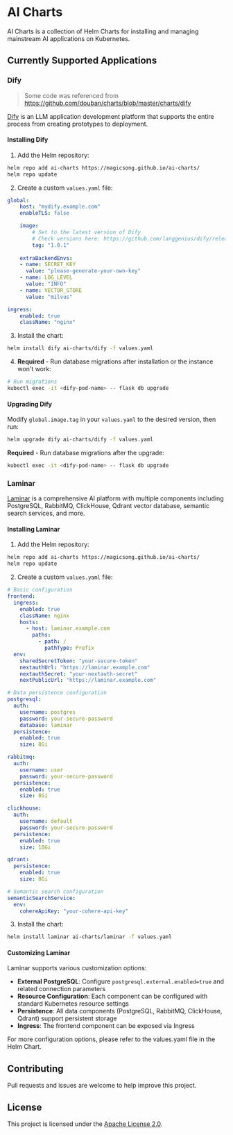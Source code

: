 # AI Charts

AI Charts is a collection of Helm Charts for installing and managing mainstream AI applications on Kubernetes.

## Currently Supported Applications

### Dify
> Some code was referenced from https://github.com/douban/charts/blob/master/charts/dify

[Dify](https://github.com/langgenius/dify) is an LLM application development platform that supports the entire process from creating prototypes to deployment.


#### Installing Dify

1. Add the Helm repository:

```bash
helm repo add ai-charts https://magicsong.github.io/ai-charts/
helm repo update
```

2. Create a custom `values.yaml` file:

```yaml
global:
    host: "mydify.example.com"
    enableTLS: false

    image:
        # Set to the latest version of Dify
        # Check versions here: https://github.com/langgenius/dify/releases
        tag: "1.0.1"
    
    extraBackendEnvs:
    - name: SECRET_KEY
      value: "please-generate-your-own-key"
    - name: LOG_LEVEL
      value: "INFO"
    - name: VECTOR_STORE
      value: "milvus"

ingress:
    enabled: true
    className: "nginx"
```

3. Install the chart:

```bash
helm install dify ai-charts/dify -f values.yaml
```

4. **Required** - Run database migrations after installation or the instance won't work:

```bash
# Run migrations
kubectl exec -it <dify-pod-name> -- flask db upgrade
```

#### Upgrading Dify

Modify `global.image.tag` in your `values.yaml` to the desired version, then run:

```bash
helm upgrade dify ai-charts/dify -f values.yaml
```

**Required** - Run database migrations after the upgrade:

```bash
kubectl exec -it <dify-pod-name> -- flask db upgrade
```

### Laminar

[Laminar](https://github.com/lmnr-ai/laminar) is a comprehensive AI platform with multiple components including PostgreSQL, RabbitMQ, ClickHouse, Qdrant vector database, semantic search services, and more.

#### Installing Laminar

1. Add the Helm repository:

```bash
helm repo add ai-charts https://magicsong.github.io/ai-charts/
helm repo update
```

2. Create a custom `values.yaml` file:

```yaml
# Basic configuration
frontend:
  ingress:
    enabled: true
    className: nginx
    hosts:
      - host: laminar.example.com
        paths:
          - path: /
            pathType: Prefix
  env:
    sharedSecretToken: "your-secure-token"
    nextauthUrl: "https://laminar.example.com"
    nextauthSecret: "your-nextauth-secret"
    nextPublicUrl: "https://laminar.example.com"

# Data persistence configuration
postgresql:
  auth:
    username: postgres
    password: your-secure-password
    database: laminar
  persistence:
    enabled: true
    size: 8Gi

rabbitmq:
  auth:
    username: user
    password: your-secure-password
  persistence:
    enabled: true
    size: 8Gi

clickhouse:
  auth:
    username: default
    password: your-secure-password
  persistence:
    enabled: true
    size: 10Gi

qdrant:
  persistence:
    enabled: true
    size: 8Gi

# Semantic search configuration
semanticSearchService:
  env:
    cohereApiKey: "your-cohere-api-key"
```

3. Install the chart:

```bash
helm install laminar ai-charts/laminar -f values.yaml
```

#### Customizing Laminar

Laminar supports various customization options:

- **External PostgreSQL**: Configure `postgresql.external.enabled=true` and related connection parameters
- **Resource Configuration**: Each component can be configured with standard Kubernetes resource settings
- **Persistence**: All data components (PostgreSQL, RabbitMQ, ClickHouse, Qdrant) support persistent storage
- **Ingress**: The frontend component can be exposed via Ingress

For more configuration options, please refer to the values.yaml file in the Helm Chart.

## Contributing

Pull requests and issues are welcome to help improve this project.

## License

This project is licensed under the [Apache License 2.0](LICENSE).